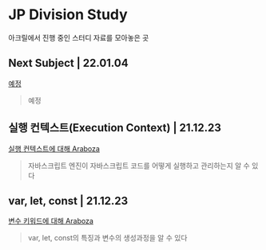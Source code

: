 # JP Division Study
아크릴에서 진행 중인 스터디 자료를 모아놓은 곳

## Next Subject | 22.01.04
[예정](예정)

> 예정

## 실행 컨텍스트(Execution Context) | 21.12.23
[실행 컨텍스트에 대해 Araboza](https://github.com/Dawson-Park/jpStudy/blob/main/21-Dec-4th/execution%20context.md#%EC%8B%A4%ED%96%89-%EC%BB%A8%ED%85%8D%EC%8A%A4%ED%8A%B8)

> 자바스크립트 엔진이 자바스크립트 코드를 어떻게 실행하고 관리하는지 알 수 있다

## var, let, const | 21.12.23
[변수 키워드에 대해 Araboza](https://github.com/Dawson-Park/jpStudy/blob/main/21-Dec-3th/var%2Clet%2Cconst.md#var-let-const)

> var, let, const의 특징과 변수의 생성과정을 알 수 있다
